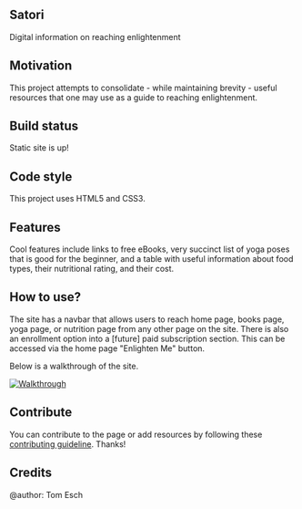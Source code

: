 ## Satori
Digital information on reaching enlightenment

## Motivation
This project attempts to consolidate - while maintaining brevity - useful resources that one may use as a guide to reaching enlightenment. 

## Build status
Static site is up! 

## Code style
This project uses HTML5 and CSS3.
 
## Features
Cool features include links to free eBooks, very succinct list of yoga poses that is good for the beginner, and a table with useful information about food types, their nutritional rating, and their cost. 

## How to use?
The site has a navbar that allows users to reach home page, books page, yoga page, or nutrition page from any other page on the site. There is also an enrollment option into a [future] paid subscription section. This can be accessed via the home page "Enlighten Me" button.

Below is a walkthrough of the site.

[![Walkthrough](https://img.youtube.com/vi/KT8zMeq58pQ/0.jpg)](https://youtu.be/KT8zMeq58pQ) 

## Contribute

You can contribute to the page or add resources by following these [contributing guideline](https://github.com/zulip/zulip-electron/blob/master/CONTRIBUTING.md). Thanks!

## Credits
@author: Tom Esch
